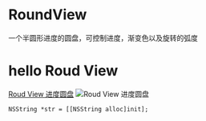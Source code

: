 # RoundView
一个半圆形进度的圆盘，可控制进度，渐变色以及旋转的弧度

# hello Roud View
[Roud View 进度圆盘](http://code4app.com/forum.php?mod=viewthread&tid=11996&extra=)
![Roud View 进度圆盘](https://github.com/GetCodeApp/RoundView/blob/master/customRoundView/customRoundView/roundView.gif)
```
NSString *str = [[NSString alloc]init];
```

